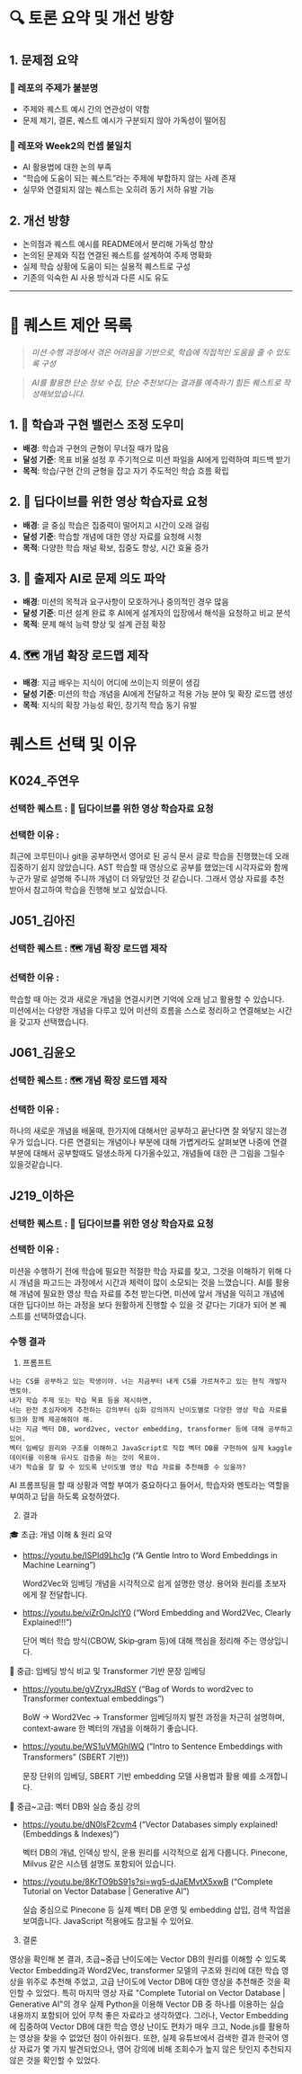
# 🔍 토론 요약 및 개선 방향

## 1. 문제점 요약

### 📌 레포의 주제가 불분명

* 주제와 퀘스트 예시 간의 연관성이 약함
* 문제 제기, 결론, 퀘스트 예시가 구분되지 않아 가독성이 떨어짐

### 📌 레포와 Week2의 컨셉 불일치

* AI 활용법에 대한 논의 부족
* “학습에 도움이 되는 퀘스트”라는 주제에 부합하지 않는 사례 존재
* 실무와 연결되지 않는 퀘스트는 오히려 동기 저하 유발 가능

## 2. 개선 방향

* 논의점과 퀘스트 예시를 README에서 분리해 가독성 향상
* 논의된 문제와 직접 연결된 퀘스트를 설계하여 주제 명확화
* 실제 학습 상황에 도움이 되는 실용적 퀘스트로 구성
* 기존의 익숙한 AI 사용 방식과 다른 시도 유도

---

# 🧭 퀘스트 제안 목록

> *미션 수행 과정에서 겪은 어려움을 기반으로, 학습에 직접적인 도움을 줄 수 있도록 구성*

> *AI를 활용한 단순 정보 수집, 단순 추천보다는 결과를 예측하기 힘든 퀘스트로 작성해보았습니다.*

## 1. 🧮 학습과 구현 밸런스 조정 도우미

* **배경**: 학습과 구현의 균형이 무너질 때가 많음
* **달성 기준**: 목표 비율 설정 후 주기적으로 미션 파일을 AI에게 입력하여 피드백 받기
* **목적**: 학습/구현 간의 균형을 잡고 자기 주도적인 학습 흐름 확립

## 2. 🎥 딥다이브를 위한 영상 학습자료 요청

* **배경**: 글 중심 학습은 집중력이 떨어지고 시간이 오래 걸림
* **달성 기준**: 학습할 개념에 대한 영상 자료를 요청해 시청
* **목적**: 다양한 학습 채널 확보, 집중도 향상, 시간 효율 증가

## 3. 🧠 출제자 AI로 문제 의도 파악

* **배경**: 미션의 목적과 요구사항이 모호하거나 중의적인 경우 많음
* **달성 기준**: 미션 설계 완료 후 AI에게 설계자의 입장에서 해석을 요청하고 비교 분석
* **목적**: 문제 해석 능력 향상 및 설계 관점 확장

## 4. 🗺️ 개념 확장 로드맵 제작

* **배경**: 지금 배우는 지식이 어디에 쓰이는지 의문이 생김
* **달성 기준**: 미션의 학습 개념을 AI에게 전달하고 적용 가능 분야 및 확장 로드맵 생성
* **목적**: 지식의 확장 가능성 확인, 장기적 학습 동기 유발


# 퀘스트 선택 및 이유

## K024_주연우

### 선택한 퀘스트 : **🎥 딥다이브를 위한 영상 학습자료 요청**

### 선택한 이유 :

최근에 코루틴이나 git을 공부하면서 영어로 된 공식 문서 글로 학습을 진행했는데 오래 집중하기 쉽지 않았습니다. AST 학습할 때 영상으로 공부를 했었는데 시각자료와 함께 누군가 말로 설명해 주니까 개념이 더 와닿았던 것 같습니다. 그래서 영상 자료를 추천 받아서 참고하여 학습을 진행해 보고 싶었습니다.

## J051_김아진

### 선택한 퀘스트 :  🗺️ 개념 확장 로드맵 제작

### 선택한 이유 :

학습할 때 아는 것과 새로운 개념을 연결시키면 기억에 오래 남고 활용할 수 있습니다. 미션에서는 다양한 개념을 다루고 있어 미션의 흐름을 스스로 정리하고 연결해보는 시간을 갖고자 선택했습니다.

## J061_김윤오

### 선택한 퀘스트 : 🗺️ 개념 확장 로드맵 제작

### 선택한 이유 :

하나의 새로운 개념을 배울때, 한가지에 대해서만 공부하고 끝난다면 잘 와닿지 않는경우가 있습니다. 다른 연결되는 개념이나 부분에 대해 가볍게라도 살펴보면 나중에 연결부분에 대해서 공부할때도 덜생소하게 다가올수있고, 개념들에 대한 큰 그림을 그릴수 있을것같습니다.

## J219_이하은

### 선택한 퀘스트 : **🎥 딥다이브를 위한 영상 학습자료 요청**

### 선택한 이유 :

미션을 수행하기 전에 학습에 필요한 적절한 학습 자료를 찾고, 그것을 이해하기 위해 다시 개념을 파고드는 과정에서 시간과 체력이 많이 소모되는 것을 느꼈습니다. AI를 활용해 개념에 필요한 영상 학습 자료를 추천 받는다면, 미션에 앞서 개념을 익히고 개념에 대한 딥다이브 하는 과정을 보다 원활하게 진행할 수 있을 것 같다는 기대가 되어 본 퀘스트를 선택하였습니다.

### 수행 결과

1. 프롬프트
```
나는 CS를 공부하고 있는 학생이야. 너는 지금부터 내게 CS를 가르쳐주고 있는 현직 개발자 멘토야.
내가 학습 주제 또는 학습 목표 등을 제시하면,
너는 완전 초심자에게 추천하는 강의부터 심화 강의까지 난이도별로 다양한 영상 학습 자료를 링크와 함께 제공해줘야 해.
나는 지금 벡터 DB, word2vec, vector embedding, transformer 등에 대해 공부하고 있어.
벡터 임베딩 원리와 구조를 이해하고 JavaScript로 직접 벡터 DB를 구현하여 실제 kaggle 데이터를 이용해 유사도 검증을 하는 것이 목표야.
내가 학습을 잘 할 수 있도록 난이도별 영상 학습 자료를 추천해줄 수 있을까?
```
AI 프롬프팅을 할 때 상황과 역할 부여가 중요하다고 들어서, 학습자와 멘토라는 역할을 부여하고 답을 하도록 요청하였다.

2. 결과

🎓 초급: 개념 이해 & 원리 요약
- https://youtu.be/ISPId9Lhc1g (“A Gentle Intro to Word Embeddings in Machine Learning”)
  
  Word2Vec와 임베딩 개념을 시각적으로 쉽게 설명한 영상. 용어와 원리를 초보자에게 잘 전달합니다.

- https://youtu.be/viZrOnJclY0 (“Word Embedding and Word2Vec, Clearly Explained!!!”)
  
  단어 벡터 학습 방식(CBOW, Skip‑gram 등)에 대해 핵심을 정리해 주는 영상입니다.



🧠 중급: 임베딩 방식 비교 및 Transformer 기반 문장 임베딩
- https://youtu.be/gVZryxJRdSY (“Bag of Words to word2vec to Transformer contextual embeddings”)
  
  BoW → Word2Vec → Transformer 임베딩까지 발전 과정을 차근히 설명하며, context‑aware 한 벡터의 개념을 이해하기 좋습니다.

- https://youtu.be/WS1uVMGhlWQ (“Intro to Sentence Embeddings with Transformers” (SBERT 기반))
  
  문장 단위의 임베딩, SBERT 기반 embedding 모델 사용법과 활용 예를 소개합니다.



📂 중급~고급: 벡터 DB와 실습 중심 강의
- https://youtu.be/dN0lsF2cvm4 (“Vector Databases simply explained! (Embeddings & Indexes)”)
  
  벡터 DB의 개념, 인덱싱 방식, 운용 원리를 시각적으로 쉽게 다룹니다. Pinecone, Milvus 같은 시스템 설명도 포함되어 있습니다.

- https://youtu.be/8KrTO9bS91s?si=wg5-dJaEMvtX5xwB (“Complete Tutorial on Vector Database | Generative AI”)
  
  실습 중심으로 Pinecone 등 실제 벡터 DB 운영 및 embedding 삽입, 검색 작업을 보여줍니다. JavaScript 적용에도 참고될 수 있어요.



3. 결론

영상을 확인해 본 결과, 초급~중급 난이도에는 Vector DB의 원리를 이해할 수 있도록 Vector Embedding과 Word2Vec, transformer 모델의 구조와 원리에 대한 학습 영상을 위주로 추천해 주었고, 고급 난이도에 Vector DB에 대한 영상을 추천해준 것을 확인할 수 있었다. 특히 마지막 영상 자료 "Complete Tutorial on Vector Database | Generative AI"의 경우 실제 Python을 이용해 Vector DB 중 하나를 이용하는 실습 내용까지 포함되어 있어 무척 좋은 자료라고 생각하였다.
그러나, Vector Embedding에 집중하여 Vector DB에 대한 학습 영상 난이도 편차가 매우 크고, Node.js를 활용하는 영상을 찾을 수 없었던 점이 아쉬웠다. 또한, 실제 유튜브에서 검색한 결과 한국어 영상 자료가 몇 가지 발견되었으나, 영어 강의에 비해 조회수가 높지 않은 탓인지 추천되지 않은 것을 확인할 수 있었다.
